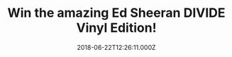 ---
campaign-uuid: "c-fe6b09c4-fcbf-42f4-a787-f955fb24df50"
type: "Competition"
category: "Gifts"
date: "2018-06-22T12:26:11.000Z"
end-date: "2018-07-22T23:59:00.000Z"
disable-form: false
is_promoted: false
has_entry_page: true
title: "Win the amazing Ed Sheeran DIVIDE Vinyl Edition!"
competition-description: "<p>Calling all Ed Sheeran Fans! We have the biggest selling\
  \ vinyl record of the year waiting for YOU! YES, you guessed it, we’re giving away\
  \ the magnificent Ed Sheeran DIVIDE Vinyl Edition to one of our lucky NME AAA members!</p>\r\
  \n<p>If you would like to listen your fav Ed Sheeran hits on Vinyl, enter below\
  \ for a chance to win!</p>"
hero-header: "Win the amazing Ed Sheeran DIVIDE Vinyl Edition!"
terms-confirmation: "N/A"
banner-img: "https://assets.expresslyapp.com/asset-70de96e5-49fc-4740-b437-758ec42128f7.jpg"
logo-left-href: "http://aaa.nme.com"
logo-left-image: "https://assets.expresslyapp.com/asset-7dbf0970-7237-4d49-a47b-3de7267c2335.jpg"
logo-left-title: "NME"
bg-image-hero: "https://assets.expresslyapp.com/asset-add8d1cc-ad81-4b31-b4fd-469d5428b8e4.jpg"
bg-image-first: "https://assets.expresslyapp.com/asset-b0874f56-37b1-4fb6-9bd7-440686f5e48b.jpg"
section1-content: "<p>Ed Sheeran and his latest album DIVIDE has sold more than a\
  \ million copies in two days becoming the biggest selling British album of the year.\
  \ \r\nIt has become the latest example of the streaming revolution in music, smashing\
  \ Spotify’s record for the most streams in a single week with 375 million globally!</p>\r\
  \n<p>Shape Of You, Perfect, Castle On The Hill are some of the 12 tracks of the\
  \ Vinyl and each is perfectly formed! Thanks to NME AAA the amazing Ed Sheeran DIVIDE\
  \ Vinyl edition could be yours!</p> \r\n<p>Enter the form below and you could be\
  \ dancing along your favourite Ed Sheeran tunes anywhere!</p>"
entry-title: "Win the amazing Ed Sheeran DIVIDE Vinyl Edition!"
entry-content: "<p>Enter the draw to win Ed Sheeran DIVIDE Vinyl edition by completing\
  \ the form below before 23:59 on 22st July 2018.</p>"
has-winner: true
winner-title: "CONGRATULATIONS to Andrew W. who won the amazing Ed Sheeran DIVIDE\
  \ Vinyl Edition!"
winner-banner: "https://assets.expresslyapp.com/asset-47e67b95-3532-402b-ad51-545b3e72e63a.jpg"
prize-description: "Ed Sheeran DIVIDE Vinyl Edition."
special-conditions: "Multiple entries are allowed up to one every day."
country-restrictions:
- "GB"
---